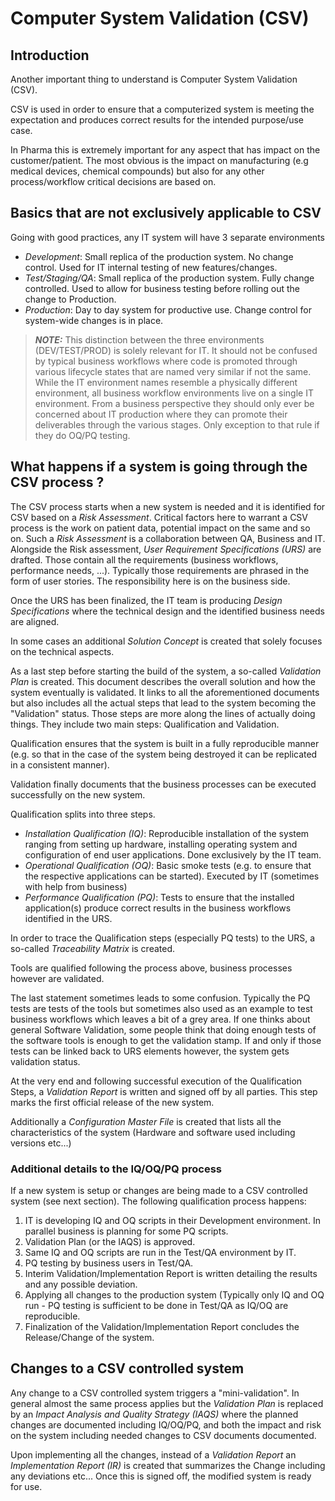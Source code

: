 # Computer System Validation (CSV)

## Introduction

Another important thing to understand is Computer System Validation (CSV). 

CSV is used in order to ensure that a computerized system is meeting the expectation and produces correct results for the intended purpose/use case. 

In Pharma this is extremely important for any aspect that has impact on the customer/patient. The most obvious is the impact on manufacturing (e.g medical devices, chemical compounds) but also for any other process/workflow critical decisions are based on. 

## Basics that are not exclusively applicable to CSV

Going with good practices, any IT system will have 3 separate environments 

* *Development*: Small replica of the production system. No change control. Used for IT internal testing of new features/changes. 
* *Test/Staging/QA*: Small replica of the production system. Fully change controlled. Used to allow for business testing before rolling out the change to Production.
* *Production*: Day to day system for productive use. Change control for system-wide changes is in place.

> **_NOTE:_**  This distinction between the three environments (DEV/TEST/PROD) is solely  relevant for IT. It should not be confused by typical business workflows where code is promoted through various lifecycle states that are named very similar if not the same. While the IT environment names resemble a physically different environment, all business workflow environments live on a single IT environment. From a business perspective they should only ever be concerned about IT production where they can promote their deliverables through the various stages. Only exception to that rule if they do OQ/PQ testing.   

## What happens if a system is going through the CSV process ? 

The CSV process starts when a new system is needed and it is identified for CSV based on a *Risk Assessment*. Critical factors here to warrant a CSV process is the work on patient data, potential impact on the same and so on. Such a *Risk Assessment* is a collaboration between QA, Business and IT. Alongside the Risk assessment, *User Requirement Specifications (URS)* are drafted. Those contain all the requirements (business workflows, performance needs, ...). Typically those requirements are phrased in the form of user stories. The responsibility here is on the business side. 

Once the URS has been finalized, the IT team is producing *Design Specifications* where the technical design and the identified business needs are aligned. 

In some cases an additional *Solution Concept* is created that solely focuses on the technical aspects. 

As a last step before starting the build of the system, a so-called *Validation Plan* is created. This document describes the overall solution and how the system eventually is validated. It links to all the aforementioned documents but also includes all the actual steps that lead to the system becoming the "Validation" status. Those steps are more along the lines of actually doing things. They include two main steps: Qualification and Validation. 

Qualification ensures that the system is built in a fully reproducible manner (e.g. so that in the case of the system being destroyed it can be replicated in a consistent manner). 

Validation finally documents that the business processes can be executed successfully on the new system. 

Qualification splits into three steps.

* *Installation Qualification (IQ)*: Reproducible installation of the system ranging from setting up hardware, installing operating system and configuration of end user applications. Done exclusively by the IT team. 
* *Operational Qualification (OQ)*: Basic smoke tests (e.g. to ensure that the respective applications can be started). Executed by IT (sometimes with help from business)
* *Performance Qualification (PQ)*: Tests to ensure that the installed application(s) produce correct results in the business workflows identified in the URS. 

In order to trace the Qualification steps (especially PQ tests) to the URS, a so-called *Traceability Matrix* is created. 

Tools are qualified following the process above, business processes however are validated. 

The last statement sometimes leads to some confusion. Typically the PQ tests are tests of the tools but sometimes also used as an example to test business workflows which leaves a bit of a grey area. If one thinks about general Software Validation, some people think that doing enough tests of the software tools is enough to get the validation stamp. If and only if those tests can be linked back to URS elements however, the system gets validation status. 

At the very end and following successful execution of the Qualification Steps, a *Validation Report* is written and signed off by all parties. This step marks the first official release of the new system. 

Additionally a *Configuration Master File* is created that lists all the characteristics of the system (Hardware and software used including versions etc...)  

### Additional details to the IQ/OQ/PQ process

If a new system is setup or changes are being made to a CSV controlled system (see next section). The following qualification process happens:

1. IT is developing IQ and OQ scripts in their Development environment. In parallel business is planning for some PQ scripts.
2. Validation Plan (or the IAQS) is approved.
3. Same IQ and OQ scripts are run in the Test/QA environment by IT.
4. PQ testing by business users in Test/QA.
5. Interim Validation/Implementation Report is written detailing the results and any possible deviation.
6. Applying all changes to the production system (Typically only IQ and OQ run - PQ testing is sufficient to be done in Test/QA as IQ/OQ are reproducible.
7. Finalization of the Validation/Implementation Report concludes the Release/Change of the system.

## Changes to a CSV controlled system

Any change to a CSV controlled system triggers a "mini-validation". In general almost the same process applies but the *Validation Plan* is replaced by an *Impact Analysis and Quality Strategy (IAQS)* where the planned changes are documented including IQ/OQ/PQ, and both the impact and risk on the system including needed changes to CSV documents documented. 

Upon implementing all the changes, instead of a *Validation Report* an *Implementation Report (IR)* is created that summarizes the Change including any deviations etc... Once this is signed off, the modified system is ready for use. 





